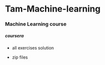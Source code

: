 # Tam-Machine-learning





### Machine Learning course


#####  coursera



* all exercises solution


* zip files







